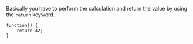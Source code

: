 Basically you have to perform the calculation and return the value by using the `return` keyword.

    function() {
        return 42;
    }
